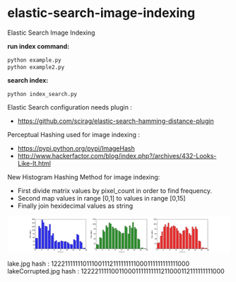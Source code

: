 # elastic-search-image-indexing
Elastic Search Image Indexing

**run index command:**
```
python example.py
python example2.py
```

**search index:**
```
python index_search.py
```
Elastic Search configuration needs plugin : 
* https://github.com/scirag/elastic-search-hamming-distance-plugin

Perceptual Hashing used for image indexing : 
* https://pypi.python.org/pypi/ImageHash
* http://www.hackerfactor.com/blog/index.php?/archives/432-Looks-Like-It.html

New Histogram Hashing Method for image indexing:
* First divide matrix values by pixel_count in order to find frequency.
* Second map values in range [0,1] to values in range [0,15]
* Finally join hexidecimal values as string

![alt tag](https://github.com/scirag/elastic-search-image-indexing/blob/master/data/lake_hist_comparison.png?raw=true)

lake.jpg hash          : 122211111110111001112111111111000111111111111000
lakeCorrupted.jpg hash : 122221111100110001111111111211000112111111111000
